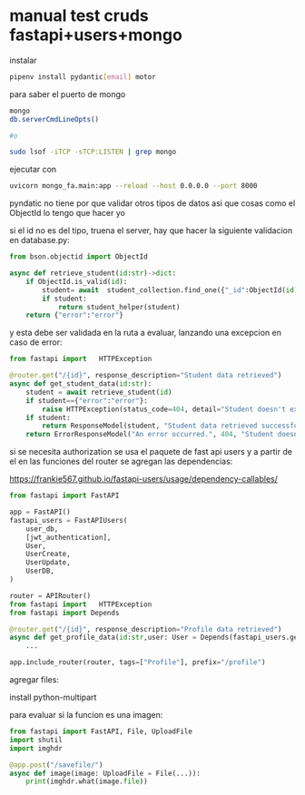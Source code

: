 # manual test cruds fastapi+users+mongo

instalar

```sh
pipenv install pydantic[email] motor
```

para saber el puerto de mongo

```sh
mongo
db.serverCmdLineOpts()

#o

sudo lsof -iTCP -sTCP:LISTEN | grep mongo
```

ejecutar con

```sh
uvicorn mongo_fa.main:app --reload --host 0.0.0.0 --port 8000
```

pyndatic no tiene por que validar otros tipos de datos
asi que cosas como el ObjectId lo tengo que hacer yo

si el id no es del tipo, truena el server, hay que hacer la siguiente validacion en database.py:

```py
from bson.objectid import ObjectId

async def retrieve_student(id:str)->dict:
    if ObjectId.is_valid(id):
        student= await  student_collection.find_one({"_id":ObjectId(id)})
        if student:
            return student_helper(student)
    return {"error":"error"}
```

y esta debe ser validada en la ruta a evaluar, lanzando una excepcion en caso de error:

```py
from fastapi import   HTTPException

@router.get("/{id}", response_description="Student data retrieved")
async def get_student_data(id:str):
    student = await retrieve_student(id)
    if student=={"error":"error"}:
        raise HTTPException(status_code=404, detail="Student doesn't exist.")
    if student:
        return ResponseModel(student, "Student data retrieved successfully")
    return ErrorResponseModel("An error occurred.", 404, "Student doesn't exist.")
```


si se necesita authorization se usa el paquete de fast api users
y a partir de el en las funciones del router
se agregan las dependencias:

https://frankie567.github.io/fastapi-users/usage/dependency-callables/

```py
from fastapi import FastAPI

app = FastAPI()
fastapi_users = FastAPIUsers(
    user_db,
    [jwt_authentication],
    User,
    UserCreate,
    UserUpdate,
    UserDB,
)

router = APIRouter()
from fastapi import   HTTPException
from fastapi import Depends

@router.get("/{id}", response_description="Profile data retrieved")
async def get_profile_data(id:str,user: User = Depends(fastapi_users.get_current_user)):
    ...

app.include_router(router, tags=["Profile"], prefix="/profile")

```

agregar files:

install python-multipart

para evaluar si la funcion es una imagen:

```py
from fastapi import FastAPI, File, UploadFile
import shutil
import imghdr

@app.post("/savefile/")
async def image(image: UploadFile = File(...)):
    print(imghdr.what(image.file))
```

